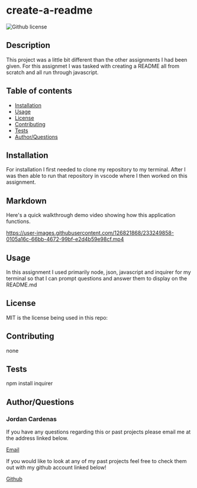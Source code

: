 # create-a-readme
![Github license](http://img.shields.io/badge/license-MIT-blue.svg)

## Description

This project was a little bit different than the other assignments I had been given. For this assignmet I was tasked with creating a README all from scratch and all run through javascript.

## Table of contents

* [Installation](#install)
* [Usage](#usage)
* [License](#license)
* [Contributing](#contributors)
* [Tests](#test)
* [Author/Questions](#author)

## Installation

For installation I first needed to clone my repository to my terminal. After I was then able to run that repository in vscode where I then worked on this assignment.

## Markdown

Here's a quick walkthrough demo video showing how this application functions. 



https://user-images.githubusercontent.com/126821868/233249858-0105a16c-66bb-4672-99bf-e2d4b59e98cf.mp4



## Usage

In this assignment I used primarily node, json, javascript and inquirer for my terminal so that I can prompt questions and answer them to display on the README.md

## License

MIT is the license being used in this repo:


## Contributing

none

## Tests

npm install inquirer

## Author/Questions

### Jordan Cardenas

If you have any questions regarding this or past projects please email me at the address linked below.

[Email](https://jordanbc408@gmail.com)

If you would like to look at any of my past projects feel free to check them out with my github account linked below!

[Github](https://github.com/408broncos)
